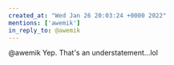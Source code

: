 ```yaml
---
created_at: "Wed Jan 26 20:03:24 +0000 2022"
mentions: ['awemik']
in_reply_to: @awemik
---
```


@awemik Yep. That's an understatement...lol